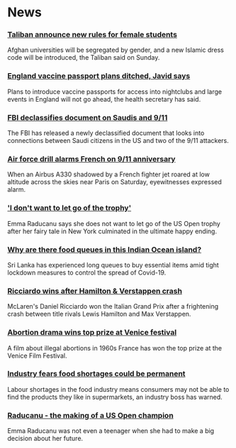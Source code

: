 # News
### [Taliban announce new rules for female students](https://www.bbc.com/news/world-asia-58537081)
Afghan universities will be segregated by gender, and a new Islamic dress code will be introduced, the Taliban said on Sunday.
### [England vaccine passport plans ditched, Javid says](https://www.bbc.com/news/uk-58535258)
Plans to introduce vaccine passports for access into nightclubs and large events in England will not go ahead, the health secretary has said.
### [FBI declassifies document on Saudis and 9/11](https://www.bbc.com/news/world-us-canada-58533538)
The FBI has released a newly declassified document that looks into connections between Saudi citizens in the US and two of the 9/11 attackers.
### [Air force drill alarms French on 9/11 anniversary](https://www.bbc.com/news/world-europe-58536534)
When an Airbus A330 shadowed by a French fighter jet roared at low altitude across the skies near Paris on Saturday, eyewitnesses expressed alarm.
### ['I don't want to let go of the trophy'](https://www.bbc.com/sport/tennis/58533776)
Emma Raducanu says she does not want to let go of the US Open trophy after her fairy tale in New York culminated in the ultimate happy ending.
### [Why are there food queues in this Indian Ocean island?](https://www.bbc.com/news/world-asia-pacific-58485674)
Sri Lanka has experienced long queues to buy essential items amid tight lockdown measures to control the spread of Covid-19.
### [Ricciardo wins after Hamilton & Verstappen crash](https://www.bbc.com/sport/formula1/58537637)
McLaren's Daniel Ricciardo won the Italian Grand Prix after a frightening crash between title rivals Lewis Hamilton and Max Verstappen. 
### [Abortion drama wins top prize at Venice festival](https://www.bbc.com/news/entertainment-arts-58533531)
A film about illegal abortions in 1960s France has won the top prize at the Venice Film Festival.
### [Industry fears food shortages could be permanent](https://www.bbc.com/news/business-58519997)
Labour shortages in the food industry means consumers may not be able to find the products they like in supermarkets, an industry boss has warned. 
### [Raducanu - the making of a US Open champion](https://www.bbc.com/sport/tennis/58510368)
Emma Raducanu was not even a teenager when she had to make a big decision about her future. 
